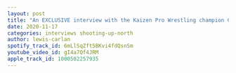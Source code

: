 ```yaml
---
layout: post
title: "An EXCLUSIVE interview with the Kaizen Pro Wrestling champion Covey Christ"
date: 2020-11-17
categories: interviews shooting-up-north
author: lewis-carlan
spotify_track_id: 6mLlSqZft5BKvi4fdQsnSm
youtube_video_id: gI4a7Qf4JRM
apple_track_id: 1000502257935
---
```

